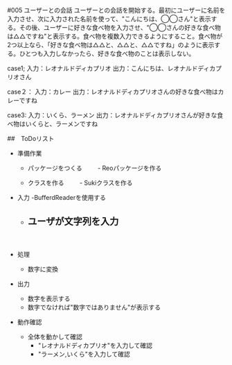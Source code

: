 #005 ユーザーとの会話
ユーザーとの会話を開始する。最初にユーザーに名前を入力させ、次に入力された名前を使って、"こんにちは、◯◯さん"と表示する。その後、ユーザーに好きな食べ物を入力させ、"◯◯さんの好きな食べ物は△△ですね"と表示する。食べ物を複数入力できるようにすること。食べ物が2つ以上なら、「好きな食べ物は△△と、△△と、△△ですね」のように表示する。ひとつも入力しなかったら、好きな食べ物のことは表示しない。

case1;
入力：レオナルドディカプリオ
出力：こんにちは、レオナルドディカプリオさん

case２：
入力：カレー
出力：レオナルドディカプリオさんの好きな食べ物はカレーですね

case3:
入力：いくら、ラーメン
出力：レオナルドディカプリオさんが好きな食べ物はいくらと、ラーメンですね

##　ToDoリスト

- 準備作業
  - パッケージをつくる
 　　 - Reoパッケージを作る

  - クラスを作る
 　　 - Sukiクラスを作る

- 入力
  -BufferdReaderを使用する  
  - ユーザが文字列を入力
    -  
  　 
- 処理
  - 数字に変換
- 出力
  - 数字を表示する
  - 数字でなければ"数字ではありません"が表示する
- 動作確認
  - 全体を動かして確認
    - "レオナルドディカプリオ"を入力して確認
    - "ラーメン,いくら"を入力して確認    
